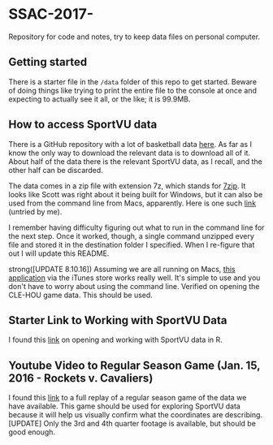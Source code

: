 # SSAC-2017-
Repository for code and notes, try to keep data files on personal computer. 

## Getting started
There is a starter file in the `/data` folder of this repo to get started. Beware of doing things like trying to print the entire file to the console at once and expecting to actually see it all, or the like; it is 99.9MB.

## How to access SportVU data
There is a GitHub repository with a lot of basketball data [here](https://github.com/neilmj/BasketballData/tree/master/2016.NBA.Raw.SportVU.Game.Logs). As far as I know the only way to download the relevant data is to download all of it. About half of the data there is the relevant SportVU data, as I recall, and the other half can be discarded.

The data comes in a zip file with extension 7z, which stands for [7zip](http://www.7-zip.org/). It looks like Scott was right about it being built for Windows, but it can also be used from the command line from Macs, apparently. Here is one such [link](http://7zx.updatestar.com/) (untried by me).

I remember having difficulty figuring out what to run in the command line for the next step. Once it worked, though, a single command unzipped every file and stored it in the destination folder I specified. When I re-figure that out I will update this README.

strong([UPDATE 8.10.16]) Assuming we are all running on Macs, [this application](https://itunes.apple.com/us/app/the-unarchiver/id425424353?mt=12) via the iTunes store works really well. It's simple to use and you don't have to worry about using the command line. Verified on opening the CLE-HOU game data. This should be used.  

## Starter Link to Working with SportVU Data

I found this [link](http://projects.rajivshah.com/sportvu/PBP_NBA_SportVu.html) on opening and working with SportVU data in R. 

## Youtube Video to Regular Season Game (Jan. 15, 2016 - Rockets v. Cavaliers)
I found this [link](https://www.youtube.com/channel/UCJEw6ECIQN_yjmOK2aPc1xQ) to a full replay of a regular season game of the data we have available. This game should be used for exploring SportVU data because it will help us visually confirm what the coordinates are describing. [UPDATE] Only the 3rd and 4th quarter footage is available, but should be good enough. 

